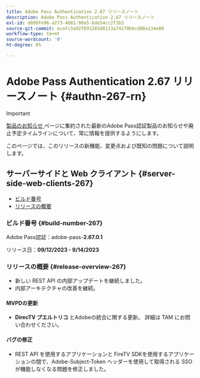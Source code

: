 ```yaml
---
title: Adobe Pass Authentication 2.67 リリースノート
description: Adobe Pass Authentication 2.67 リリースノート
exl-id: d899fe96-a273-4681-90a5-bde54cc2f3b3
source-git-commit: ecafc3a92f691203d8113a741f0b6cd00a134e80
workflow-type: tm+mt
source-wordcount: '0'
ht-degree: 0%

---
```


# Adobe Pass Authentication 2.67 リリースノート {#authn-267-rn}

>[!IMPORTANT]
>
> [ 製品のお知らせ ](/help/authentication/product-announcements.md) ページに集約された最新のAdobe Pass認証製品のお知らせや廃止予定タイムラインについて、常に情報を提供するようにします。

このページでは、このリリースの新機能、変更点および既知の問題について説明します。

## サーバーサイドと Web クライアント {#server-side-web-clients-267}

* [ビルド番号](#build-number-267)
* [リリースの概要](#release-overview-267)

### ビルド番号 {#build-number-267}

Adobe Pass認証：adobe-pass-**2.67.0.1**

リリース日：**09/12/2023 - 9/14/2023**

### リリースの概要 {#release-overview-267}

* 新しい REST API の内部アップデートを継続しました。
* 内部アーキテクチャの改善を継続。

#### MVPDの更新

* **DirecTV プエルトリコ** とAdobeの統合に関する更新。 詳細は TAM にお問い合わせください。

#### バグの修正

* REST API を使用するアプリケーションと FireTV SDKを使用するアプリケーションの間で、Adobe-Subject-Token ヘッダーを使用して取得される SSO が機能しなくなる問題を修正しました。
